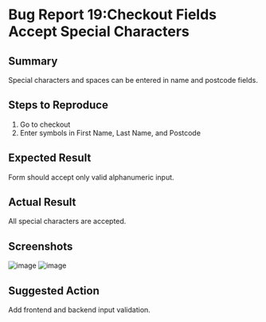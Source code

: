 # Bug Report 19:Checkout Fields Accept Special Characters

## Summary
Special characters and spaces can be entered in name and postcode fields.

## Steps to Reproduce
1. Go to checkout
2. Enter symbols in First Name, Last Name, and Postcode

## Expected Result
Form should accept only valid alphanumeric input.

## Actual Result
All special characters are accepted.
## Screenshots
![image](https://github.com/user-attachments/assets/a59d4c70-00a7-4e2d-a881-b6145d71b92e)
![image](https://github.com/user-attachments/assets/f47b76f4-f660-4bb6-a73d-bffd81d6cade)

## Suggested Action
Add frontend and backend input validation.
